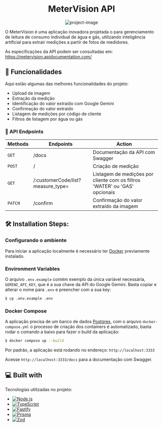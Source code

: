 <h1 align="center" id="title">MeterVision API</h1>

<p align="center"><img src="https://socialify.git.ci/lucianogmoraesjr/meter-vision-backend/image?forks=1&issues=1&language=1&name=1&owner=1&pattern=Solid&stargazers=1&theme=Auto" alt="project-image"></p>

<p id="description">O MeterVision é uma aplicação inovadora projetada o para gerenciamento de leitura de consumo individual de água e gás, utilizando inteligência artificial para extrair medições a partir de fotos de medidores.</p>

<p>As especificações da API podem ser consultadas em: <a href="https://metervision.apidocumentation.com/" target="_blank">https://metervision.apidocumentation.com/</a></p>

<h2>🧐 Funcionalidades</h2>

Aqui estão algumas das melhores funcionalidades do projeto:

*   Upload de imagem
*   Extração da medição
*   Identificação do valor extraído com Google Gemini
*   Confirmação do valor extraído
*   Listagem de medições por código de cliente
*   Filtros de listagem por água ou gás

### 🧭 API Endpoints
| Methods | Endpoints | Action |
| --- | --- | --- |
| `GET` | /docs | Documentação da API com Swagger |
| `POST` | / | Criação de medição |
| `GET` | /:customerCode/list?measure_type= | Listagem de medições por cliente com os filtros 'WATER' ou 'GAS' opcionais |
| `PATCH` | /confirm | Confirmação do valor extraído da imagem |

<h2>🛠️ Installation Steps:</h2>

### Configurando o ambiente

Para iniciar a aplicação localmente é necessário ter [Docker](https://docker.com) previamente instalado.

### Environment Variables

O arquivo `.env.example` contém exemplo da única variável necessária, `GEMINI_API_KEY`, que é a sua chave da API do Google Gemini. Basta copiar e alterar o nome para `.env` e preencher com a sua key:

```bash
$ cp .env.example .env
```
### Docker Compose

A aplicação precisa de um banco de dados [Postgres](https://postgresql.org), com o arquivo `docker-compose.yml` o processo de criação dos containers é automatizado, basta rodar o comando a baixo para fazer o build da aplicação:

```bash
$ docker compose up --build
```
Por padrão, a aplicação está rodando no endereço: `http://localhost:3333`

Acesse `http://localhost:3333/docs` para a documentação com Swagger.

<h2>💻 Built with</h2>

Tecnologias utilizadas no projeto:

* [![Node.js][node]][node-url]
* [![TypeScript][typescript]][typescript-url]
* [![Fastify][fastify]][fastify-url]
* [![Prisma][prisma]][prisma-url]
* [![Zod][zod]][zod-url]

<!-- MARKDOWN LINKS & IMAGES -->
[node]: https://img.shields.io/badge/Node.js-20232A?style=for-the-badge&logo=node.js&logoColor=%23339933&labelColor=20232A
[node-url]: https://nodejs.org/en
[TypeScript]: https://img.shields.io/badge/TypeScript-20232A?style=for-the-badge&logo=TypeScript&logoColor=%233178C6&labelColor=20232A
[typescript-url]: https://www.typescriptlang.org/
[fastify]: https://img.shields.io/badge/Fastify-20232A?style=for-the-badge&logo=fastify&labelColor=20232A
[fastify-url]: https://fastify.dev/
[prisma]: https://img.shields.io/badge/Prisma-20232A?style=for-the-badge&logo=prisma&logoColor=fff&labelColor=20232A
[prisma-url]: https://www.prisma.io/
[zod]: https://img.shields.io/badge/Zod%20-%20%2320232A?style=for-the-badge&logo=zod&labelColor=20232A
[zod-url]: https://zod.dev/
